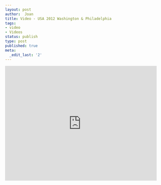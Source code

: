 ```yaml
---
layout: post
author:  Joan
title: Video - USA 2012 Washington & Philadelphia
tags:
- video
- Videos
status: publish
type: post
published: true
meta:
  _edit_last: '2'
---
```

<iframe src="http://player.vimeo.com/video/47570257?title=0&amp;byline=0&amp;color=679AF1&amp;portrait=0" width="500" height="377" frameborder="0"></iframe>
